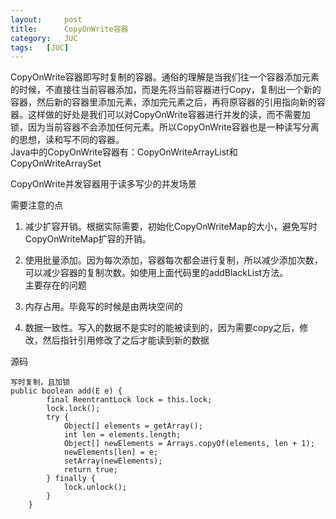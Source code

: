 ```yaml
---
layout:     post
title:      CopyOnWrite容器
category:   JUC
tags:   [JUC]
---
```


CopyOnWrite容器即写时复制的容器。通俗的理解是当我们往一个容器添加元素的时候，不直接往当前容器添加，而是先将当前容器进行Copy，复制出一个新的容器，然后新的容器里添加元素，添加完元素之后，再将原容器的引用指向新的容器。这样做的好处是我们可以对CopyOnWrite容器进行并发的读，而不需要加锁，因为当前容器不会添加任何元素。所以CopyOnWrite容器也是一种读写分离的思想，读和写不同的容器。  
Java中的CopyOnWrite容器有：CopyOnWriteArrayList和CopyOnWriteArraySet  

CopyOnWrite并发容器用于读多写少的并发场景    

需要注意的点  
1.  减少扩容开销。根据实际需要，初始化CopyOnWriteMap的大小，避免写时CopyOnWriteMap扩容的开销。

2.  使用批量添加。因为每次添加，容器每次都会进行复制，所以减少添加次数，可以减少容器的复制次数。如使用上面代码里的addBlackList方法。  
主要存在的问题
1. 内存占用。毕竟写的时候是由两块空间的
2. 数据一致性。写入的数据不是实时的能被读到的，因为需要copy之后，修改，然后指针引用修改了之后才能读到新的数据

源码

```
写时复制，且加锁
public boolean add(E e) {
        final ReentrantLock lock = this.lock;
        lock.lock();
        try {
            Object[] elements = getArray();
            int len = elements.length;
            Object[] newElements = Arrays.copyOf(elements, len + 1);
            newElements[len] = e;
            setArray(newElements);
            return true;
        } finally {
            lock.unlock();
        }
    }
```
